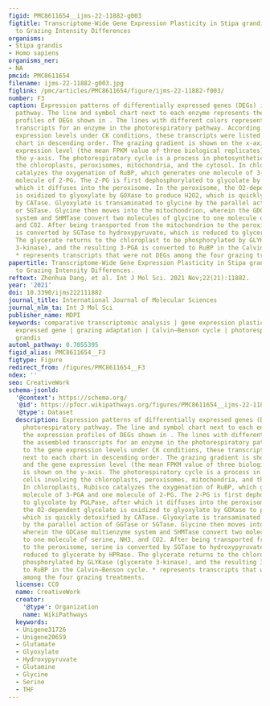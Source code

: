 ```yaml
---
figid: PMC8611654__ijms-22-11882-g003
figtitle: Transcriptome-Wide Gene Expression Plasticity in Stipa grandis in Response
  to Grazing Intensity Differences
organisms:
- Stipa grandis
- Homo sapiens
organisms_ner:
- NA
pmcid: PMC8611654
filename: ijms-22-11882-g003.jpg
figlink: /pmc/articles/PMC8611654/figure/ijms-22-11882-f003/
number: F3
caption: Expression patterns of differentially expressed genes (DEGs) in the photorespiratory
  pathway. The line and symbol chart next to each enzyme represents the expression
  profiles of DEGs shown in . The lines with different colors represent the assembled
  transcripts for an enzyme in the photorespiratory pathway. According to the gene
  expression levels under CK conditions, these transcripts were listed next to each
  chart in descending order. The grazing gradient is shown on the x-axis and the gene
  expression level (the mean FPKM value of three biological replicates) is shown on
  the y-axis. The photorespiratory cycle is a process in photosynthetic cells involving
  the chloroplasts, peroxisomes, mitochondria, and the cytosol. In chloroplasts, Rubisco
  catalyzes the oxygenation of RuBP, which generates one molecule of 3-PGA and one
  molecule of 2-PG. The 2-PG is first dephosphorylated to glycolate by PGLPase, after
  which it diffuses into the peroxisome. In the peroxisome, the O2-dependent glycolate
  is oxidized to glyoxylate by GOXase to produce H2O2, which is quickly detoxified
  by CATase. Glyoxylate is transaminated to glycine by the parallel action of GGTase
  or SGTase. Glycine then moves into the mitochondrion, wherein the GDCase multienzyme
  system and SHMTase convert two molecules of glycine to one molecule of serine, NH3,
  and CO2. After being transported from the mitochondrion to the peroxisome, serine
  is converted by SGTase to hydroxypyruvate, which is reduced to glycerate by HPRase.
  The glycerate returns to the chloroplast to be phosphorylated by GLYKase (glycerate
  3-kinase), and the resulting 3-PGA is converted to RuBP in the Calvin–Benson cycle.
  * represents transcripts that were not DEGs among the four grazing treatments.
papertitle: Transcriptome-Wide Gene Expression Plasticity in Stipa grandis in Response
  to Grazing Intensity Differences.
reftext: Zhenhua Dang, et al. Int J Mol Sci. 2021 Nov;22(21):11882.
year: '2021'
doi: 10.3390/ijms222111882
journal_title: International Journal of Molecular Sciences
journal_nlm_ta: Int J Mol Sci
publisher_name: MDPI
keywords: comparative transcriptomic analysis | gene expression plasticity | differentially
  expressed gene | grazing adaptation | Calvin–Benson cycle | photorespiration | Stipa
  grandis
automl_pathway: 0.7055395
figid_alias: PMC8611654__F3
figtype: Figure
redirect_from: /figures/PMC8611654__F3
ndex: ''
seo: CreativeWork
schema-jsonld:
  '@context': https://schema.org/
  '@id': https://pfocr.wikipathways.org/figures/PMC8611654__ijms-22-11882-g003.html
  '@type': Dataset
  description: Expression patterns of differentially expressed genes (DEGs) in the
    photorespiratory pathway. The line and symbol chart next to each enzyme represents
    the expression profiles of DEGs shown in . The lines with different colors represent
    the assembled transcripts for an enzyme in the photorespiratory pathway. According
    to the gene expression levels under CK conditions, these transcripts were listed
    next to each chart in descending order. The grazing gradient is shown on the x-axis
    and the gene expression level (the mean FPKM value of three biological replicates)
    is shown on the y-axis. The photorespiratory cycle is a process in photosynthetic
    cells involving the chloroplasts, peroxisomes, mitochondria, and the cytosol.
    In chloroplasts, Rubisco catalyzes the oxygenation of RuBP, which generates one
    molecule of 3-PGA and one molecule of 2-PG. The 2-PG is first dephosphorylated
    to glycolate by PGLPase, after which it diffuses into the peroxisome. In the peroxisome,
    the O2-dependent glycolate is oxidized to glyoxylate by GOXase to produce H2O2,
    which is quickly detoxified by CATase. Glyoxylate is transaminated to glycine
    by the parallel action of GGTase or SGTase. Glycine then moves into the mitochondrion,
    wherein the GDCase multienzyme system and SHMTase convert two molecules of glycine
    to one molecule of serine, NH3, and CO2. After being transported from the mitochondrion
    to the peroxisome, serine is converted by SGTase to hydroxypyruvate, which is
    reduced to glycerate by HPRase. The glycerate returns to the chloroplast to be
    phosphorylated by GLYKase (glycerate 3-kinase), and the resulting 3-PGA is converted
    to RuBP in the Calvin–Benson cycle. * represents transcripts that were not DEGs
    among the four grazing treatments.
  license: CC0
  name: CreativeWork
  creator:
    '@type': Organization
    name: WikiPathways
  keywords:
  - Unigene31726
  - Unigene20659
  - Glutamate
  - Glyoxylate
  - Hydroxypyruvate
  - Glutamine
  - Glycine
  - Serine
  - THF
---
```

